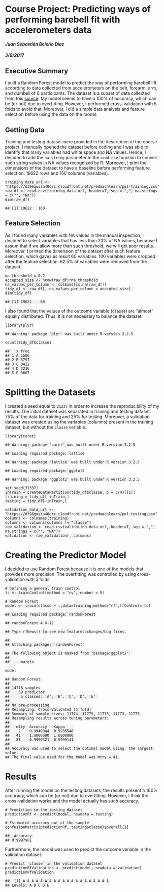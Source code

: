 <style type="text/css">.main-container { max-width: 940px; margin-left: auto; margin-right: auto; } code { color: inherit; background-color: rgba(0, 0, 0, 0.04); } img { max-width:100%; height: auto; } .tabbed-pane { padding-top: 12px; } button.code-folding-btn:focus { outline: none; }</style>

<div class="container-fluid main-container"><script>$(document).ready(function () { window.buildTabsets("TOC"); });</script>

<div class="fluid-row" id="header">

# Course Project: Predicting ways of performing barebell fit with accelerometers data

#### _Juan Sebastián Beleño Díaz_

#### _3/9/2017_

</div>

<div id="executive-summary" class="section level2">

## Executive Summary

I built a Random Forest model to predict the way of performing barebell lift according to data collected from accelerometers on the belt, forearm, arm, and dumbell of 6 participants. The dataset is a subset of data collected from this [source](http://groupware.les.inf.puc-rio.br/har). My model seems to have a 100% of accuracy, which can be (or not) due to overfitting. However, I performed cross-validation with 5 folds to avoid that. Moreover, I did a simple data analysis and feature selection before using the data on the model.

</div>

<div id="getting-data" class="section level2">

## Getting Data

Training and testing dataset were provided in the description of the course project. I manually opened the dataset before coding and I was able to identify that many variables had white space and NA values. Hence, I decided to add the `na.string` parameter in the `read.csv` function to convert such string values in NA values recognized by R. Moreover, I print the dimensions of the dataset to have a baseline before performing feature selection: 19622 rows and 160 columns (variables).

```
training_data_url <- "https://d396qusza40orc.cloudfront.net/predmachlearn/pml-training.csv"
raw_df <- read.csv(training_data_url, header=T, sep = ",", na.strings = c("", "NA"))
dim(raw_df)
```

```
## [1] 19622   160
```

</div>

<div id="feature-selection" class="section level2">

## Feature Selection

As I found many variables with NA values in the manual inspection, I decided to select variables that has less than 20% of NA values, because I assum that if we allow more than such threshold, we will get poor results. Moreover, I printed the dimension of the dataset after such feature selection, which gaves as result 60 variables. 100 variables were dropped after the feature selection. 62.5% of variables were removed from the dataset.

```
na_threshold = 0.2
accepted_size <- nrow(raw_df)*na_threshold
na_values_per_column <- colSums(is.na(raw_df))
tidy_df <- raw_df[, na_values_per_column < accepted_size] 
dim(tidy_df)
```

```
## [1] 19622    60
```

I also found that the values of the outcome variable (`classe`) are “almost” equally distributed. Thus, it is not necessary to balance the dataset.

```
library(plyr)
```

```
## Warning: package 'plyr' was built under R version 3.2.5
```

```
count(tidy_df$classe)
```

```
##   x freq
## 1 A 5580
## 2 B 3797
## 3 C 3422
## 4 D 3216
## 5 E 3607
```

</div>

<div id="splitting-the-datasets" class="section level1">

# Splitting the Datasets

I created a seed equal to `31337` in order to increase the reproducibility of my results. The initial dataset was separated in training and testing dataset. 75% of the data for training and 25% for testing. Moreover, a validation dataset was created using the variables (columns) present in the training dataset, but without the `classe` variable.

```
library(caret)
```

```
## Warning: package 'caret' was built under R version 3.2.5
```

```
## Loading required package: lattice
```

```
## Warning: package 'lattice' was built under R version 3.2.5
```

```
## Loading required package: ggplot2
```

```
## Warning: package 'ggplot2' was built under R version 3.2.5
```

```
set.seed(31337)
inTrain = createDataPartition(tidy_df$classe, p = 3/4)[[1]]
training = tidy_df[ inTrain,]
testing = tidy_df[-inTrain,]

validation_data_url <- "https://d396qusza40orc.cloudfront.net/predmachlearn/pml-testing.csv"
columns <- colnames(training)
columns <- columns[columns != "classe"]
raw_validation <- read.csv(validation_data_url, header=T, sep = ",", na.strings = c("", "NA"))
validation <- raw_validation[, columns]
```

</div>

<div id="creating-the-predictor-model" class="section level1">

# Creating the Predictor Model

I decided to use Random Forest because it is one of the models that provides more precision. The overfitting was controlled by using cross-validation with 5 folds.

```
# Defining a general train control
tc <- trainControl(method = "cv", number = 5)

# Random Forest
model <- train(classe ~ .,data=training,method="rf",trControl= tc)
```

```
## Loading required package: randomForest
```

```
## randomForest 4.6-12
```

```
## Type rfNews() to see new features/changes/bug fixes.
```

```
## 
## Attaching package: 'randomForest'
```

```
## The following object is masked from 'package:ggplot2':
## 
##     margin
```

```
model
```

```
## Random Forest 
## 
## 14718 samples
##    59 predictor
##     5 classes: 'A', 'B', 'C', 'D', 'E' 
## 
## No pre-processing
## Resampling: Cross-Validated (5 fold) 
## Summary of sample sizes: 11774, 11775, 11775, 11773, 11775 
## Resampling results across tuning parameters:
## 
##   mtry  Accuracy   Kappa    
##    2    0.9949044  0.9935548
##   41    1.0000000  1.0000000
##   81    0.9999321  0.9999141
## 
## Accuracy was used to select the optimal model using  the largest value.
## The final value used for the model was mtry = 41.
```

</div>

<div id="results" class="section level1">

# Results

After running the model on the testing datasets, the results present a 100% accuracy, which can be (or not) due to overfitting. However, I think the cross-validation works and the model actually has such accuracy.

```
# Prediction in the testing dataset
predictionRf <- predict(model, newdata = testing)

# Estimated accuracy out of the sample
confusionMatrix(predictionRf, testing$classe)$overall[1]
```

```
##  Accuracy 
## 0.9997961
```

Furthermore, the model was used to predict the outcome variable in the validation dataset.

```
# Predict `classe` in the validation dataset
predictionRfValidation <- predict(model, newdata = validation)
predictionRfValidation
```

```
##  [1] A A A A A A A A A A A A A A A A A A A A
## Levels: A B C D E
```

</div>

</div>

<script>// add bootstrap table styles to pandoc tables function bootstrapStylePandocTables() { $('tr.header').parent('thead').parent('table').addClass('table table-condensed'); } $(document).ready(function () { bootstrapStylePandocTables(); });</script> <script>(function () { var script = document.createElement("script"); script.type = "text/javascript"; script.src = "https://mathjax.rstudio.com/latest/MathJax.js?config=TeX-AMS-MML_HTMLorMML"; document.getElementsByTagName("head")[0].appendChild(script); })();</script>